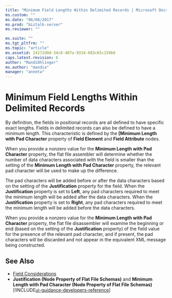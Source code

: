 ```yaml
---
title: "Minimum Field Lengths Within Delimited Records | Microsoft Docs"
ms.custom: ""
ms.date: "06/08/2017"
ms.prod: "biztalk-server"
ms.reviewer: ""

ms.suite: ""
ms.tgt_pltfrm: ""
ms.topic: "article"
ms.assetid: 24272d0d-34c8-487a-9334-683c65c159b8
caps.latest.revision: 6
author: "MandiOhlinger"
ms.author: "mandia"
manager: "anneta"
---
```

# Minimum Field Lengths Within Delimited Records
By definition, the fields in positional records are all defined to have specific exact lengths. Fields in delimited records can also be defined to have a minimum length. This characteristic is defined by the **[Minimum Length with Pad Character** property of **Field Element** and **Field Attribute** nodes.  
  
 When you provide a nonzero value for the **Minimum Length with Pad Character** property, the flat file assembler will determine whether the number of data characters associated with the field is smaller than the setting of the **Minimum Length with Pad Character** property, the relevant pad character will be used to make up the difference.  
  
 The pad characters will be added before or after the data characters based on the setting of the **Justification** property for the field. When the **Justification** property is set to **Left**, any pad characters required to meet the minimum length will be added after the data characters. When the **Justification** property is set to **Right**, any pad characters required to meet the minimum length will be added before the data characters.  
  
 When you provide a nonzero value for the **Minimum Length with Pad Character** property, the flat file disassembler will examine the beginning or end (based on the setting of the **Justification** property) of the field value for the presence of the relevant pad character, and if present, the pad characters will be discarded and not appear in the equivalent XML message being constructed.  
  
## See Also  
-  [Field Considerations](../core/field-considerations.md)   
-  **Justification (Node Property of Flat File Schemas)** and **Minimum Length with Pad Character (Node Property of Flat File Schemas)** [!INCLUDE[ui-guidance-developers-reference](../includes/ui-guidance-developers-reference.md)]